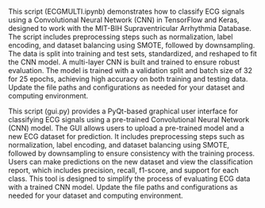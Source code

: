 This script (ECGMULTI.ipynb) demonstrates how to classify ECG signals using a Convolutional Neural Network (CNN) in TensorFlow and Keras, designed to work with the MIT-BIH Supraventricular Arrhythmia Database. The script includes preprocessing steps such as normalization, label encoding, and dataset balancing using SMOTE, followed by downsampling. The data is split into training and test sets, standardized, and reshaped to fit the CNN model. A multi-layer CNN is built and trained to ensure robust evaluation. The model is trained with a validation split and batch size of 32 for 25 epochs, achieving high accuracy on both training and testing data. Update the file paths and configurations as needed for your dataset and computing environment.

This script (gui.py) provides a PyQt-based graphical user interface for classifying ECG signals using a pre-trained Convolutional Neural Network (CNN) model. The GUI allows users to upload a pre-trained model and a new ECG dataset for prediction. It includes preprocessing steps such as normalization, label encoding, and dataset balancing using SMOTE, followed by downsampling to ensure consistency with the training process. Users can make predictions on the new dataset and view the classification report, which includes precision, recall, f1-score, and support for each class. This tool is designed to simplify the process of evaluating ECG data with a trained CNN model. Update the file paths and configurations as needed for your dataset and computing environment.

